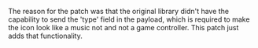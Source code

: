 The reason for the patch was that the original library didn't have the capability to send the 'type' field in the payload, which is required to make the icon look like a music not and not a game controller. This patch just adds that functionality.